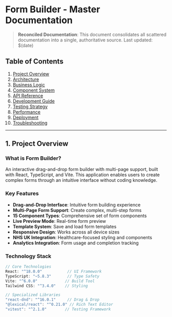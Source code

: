 
# Form Builder - Master Documentation

> **Reconciled Documentation**: This document consolidates all scattered documentation into a single, authoritative source. Last updated: $(date)

## Table of Contents
1. [Project Overview](#1-project-overview)
2. [Architecture](#2-architecture)
3. [Business Logic](#3-business-logic)
4. [Component System](#4-component-system)
5. [API Reference](#5-api-reference)
6. [Development Guide](#6-development-guide)
7. [Testing Strategy](#7-testing-strategy)
8. [Performance](#8-performance)
9. [Deployment](#9-deployment)
10. [Troubleshooting](#10-troubleshooting)

---

## 1. Project Overview

### What is Form Builder?
An interactive drag-and-drop form builder with multi-page support, built with React, TypeScript, and Vite. This application enables users to create complex forms through an intuitive interface without coding knowledge.

### Key Features
- **Drag-and-Drop Interface**: Intuitive form building experience
- **Multi-Page Form Support**: Create complex, multi-step forms  
- **15 Component Types**: Comprehensive set of form components
- **Live Preview Mode**: Real-time form preview
- **Template System**: Save and load form templates
- **Responsive Design**: Works across all device sizes
- **NHS UK Integration**: Healthcare-focused styling and components
- **Analytics Integration**: Form usage and completion tracking

### Technology Stack
```typescript
// Core Technologies
React: "^18.0.0"           // UI Framework
TypeScript: "~5.8.3"       // Type Safety
Vite: "^6.0.0"            // Build Tool
Tailwind CSS: "^3.4.0"    // Styling

// Specialized Libraries
"react-dnd": "^16.0.1"     // Drag & Drop
"@lexical/react": "^0.21.0" // Rich Text Editor
"vitest": "^2.1.0"        // Testing Framework
```
